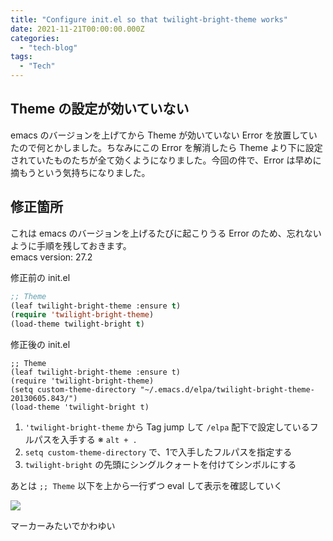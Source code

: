 ```yaml
---
title: "Configure init.el so that twilight-bright-theme works"
date: 2021-11-21T00:00:00.000Z
categories: 
  - "tech-blog"
tags:
  - "Tech"
---
```


## Theme の設定が効いていない
emacs のバージョンを上げてから Theme が効いていない Error を放置していたので何とかしました。ちなみにこの Error を解消したら Theme より下に設定されていたものたちが全て効くようになりました。今回の件で、Error は早めに摘もうという気持ちになりました。

## 修正箇所
これは emacs のバージョンを上げるたびに起こりうる Error のため、忘れないように手順を残しておきます。  
emacs version: 27.2  
  
修正前の init.el
```lisp
;; Theme
(leaf twilight-bright-theme :ensure t)
(require 'twilight-bright-theme)
(load-theme twilight-bright t)
```
  
修正後の init.el
```emacs-lisp
;; Theme
(leaf twilight-bright-theme :ensure t)
(require 'twilight-bright-theme)
(setq custom-theme-directory "~/.emacs.d/elpa/twilight-bright-theme-20130605.843/")
(load-theme 'twilight-bright t)
```

1. `'twilight-bright-theme` から Tag jump して `/elpa` 配下で設定しているフルパスを入手する ※ `alt + .`
2. `setq custom-theme-directory` で、1で入手したフルパスを指定する
3. `twilight-bright` の先頭にシングルクォートを付けてシンボルにする

あとは `;; Theme` 以下を上から一行ずつ eval して表示を確認していく

![](/images/SS_2021-11-21_18.33.59.png)

マーカーみたいでかわゆい
